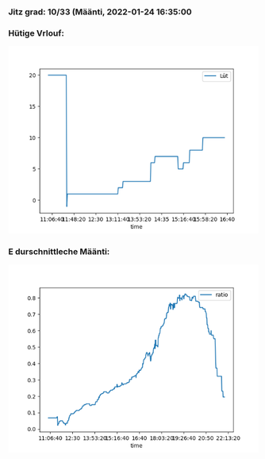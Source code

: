 ### Jitz grad: 10/33 (Määnti, 2022-01-24 16:35:00

### Hütige Vrlouf:
![Graph](Today.png)

### E durschnittleche Määnti:
![Graph](Määnti.png)